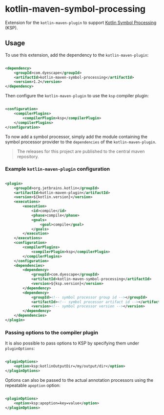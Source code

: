 # kotlin-maven-symbol-processing

Extension for the `kotlin-maven-plugin` to support [Kotlin Symbol Processing][ksp] (KSP).

## Usage

To use this extension, add the dependency to the `kotlin-maven-plugin`:

```xml

<dependency>
    <groupId>com.dyescape</groupId>
    <artifactId>kotlin-maven-symbol-processing</artifactId>
    <version>1.2</version>
</dependency>
```

Then configure the `kotlin-maven-plugin` to use the `ksp` compiler plugin:

```xml

<configuration>
    <compilerPlugins>
        <compilerPlugin>ksp</compilerPlugin>
    </compilerPlugins>
</configuration>
```

To now add a symbol processor, simply add the module containing the symbol processor provider to the `dependencies` of
the `kotlin-maven-plugin`.

> The releases for this project are published to the central maven repository.

### Example `kotlin-maven-plugin` configuration

```xml

<plugin>
    <groupId>org.jetbrains.kotlin</groupId>
    <artifactId>kotlin-maven-plugin</artifactId>
    <version>${kotlin.version}</version>
    <executions>
        <execution>
            <id>compile</id>
            <phase>compile</phase>
            <goals>
                <goal>compile</goal>
            </goals>
        </execution>
    </executions>
    <configuration>
        <compilerPlugins>
            <compilerPlugin>ksp</compilerPlugin>
        </compilerPlugins>
    </configuration>
    <dependencies>
        <dependency>
            <groupId>com.dyescape</groupId>
            <artifactId>kotlin-maven-symbol-processing</artifactId>
            <version>${ksp.version}</version>
        </dependency>
        <dependency>
            <groupId><!-- symbol processor group id --></groupId>
            <artifactId><!-- symbol processor artifact id --></artifactId>
            <version><!-- symbol processor version --></version>
        </dependency>
    </dependencies>
</plugin>
```

### Passing options to the compiler plugin

It is also possible to pass options to KSP by specifying them under `pluginOptions`:

```xml

<pluginOptions>
    <option>ksp:kotlinOutputDir=/my/output/dir</option>
</pluginOptions>
```

Options can also be passed to the actual annotation processors using the repeatable `apoption` option:

```xml

<pluginOptions>
    <option>ksp:apoption=key=value</option>
</pluginOptions>
```

[ksp]: https://goo.gle/ksp
